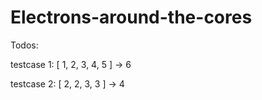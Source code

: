 # Electrons-around-the-cores

Todos:

testcase 1:
[ 1, 2, 3, 4, 5 ] -> 6

testcase 2:
[ 2, 2, 3, 3 ] -> 4


